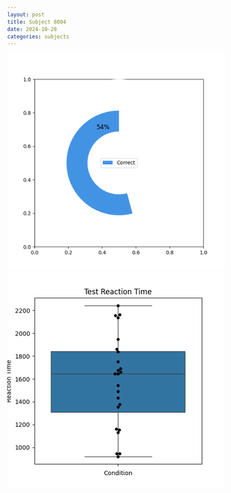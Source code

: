 ```yaml
---
layout: post
title: Subject 8004
date: 2024-10-28
categories: subjects
---
```


![](data/8004/run-27/8004_FN_acc_test.png)
![](data/8004/run-27/8004_FN_rt.png)
